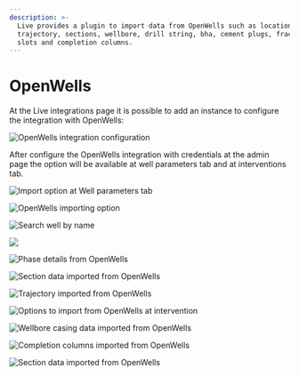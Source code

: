 ```yaml
---
description: >-
  Live provides a plugin to import data from OpenWells such as location,
  trajectory, sections, wellbore, drill string, bha, cement plugs, fracking
  slots and completion columns.
---
```


# OpenWells

At the Live integrations page it is possible to add an instance to configure the integration with OpenWells:

![OpenWells integration configuration](<../.gitbook/assets/image (429).png>)

After configure the OpenWells integration with credentials at the admin page the option will be available at well parameters tab and at interventions tab.

![Import option at Well parameters tab](<../.gitbook/assets/image (525).png>)

![OpenWells importing option](<../.gitbook/assets/image (27).png>)

![Search well by name](<../.gitbook/assets/image (26).png>)

![](<../.gitbook/assets/image (1) (1).png>)

![Phase details from OpenWells](<../.gitbook/assets/image (262).png>)

![Section data imported from OpenWells](<../.gitbook/assets/image (389).png>)

![Trajectory imported from OpenWells](<../.gitbook/assets/image (157).png>)

![Options to import from OpenWells at intervention](<../.gitbook/assets/image (405).png>)

![Wellbore casing data imported from OpenWells](<../.gitbook/assets/image (276).png>)

![Completion columns imported from OpenWells](<../.gitbook/assets/image (294).png>)

![Section data imported from OpenWells](<../.gitbook/assets/image (139).png>)
